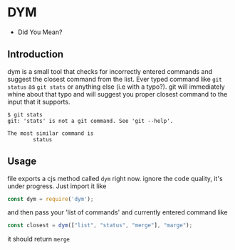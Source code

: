 # DYM
- Did You Mean?

## Introduction
dym is a small tool that checks for incorrectly entered commands and suggest the closest command from the list. Ever typed command like `git status` as `git stats` or anything else (i.e with a typo?). git will immediately whine about that typo and will suggest you proper closest command to the input that it supports.
```shell
$ git stats
git: 'stats' is not a git command. See 'git --help'.

The most similar command is
        status
```

## Usage
file exports a cjs method called `dym` right now. ignore the code quality, it's under progress. Just import it like
```js
const dym = require('dym');
```
and then pass your 'list of commands' and currently entered command like
```js
const closest = dym(["list", "status", "merge"], "marge");
```

it should return `merge`